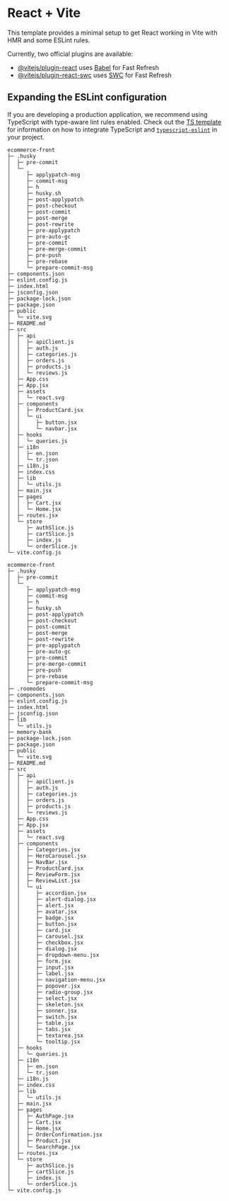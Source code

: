 # React + Vite

This template provides a minimal setup to get React working in Vite with HMR and some ESLint rules.

Currently, two official plugins are available:

- [@vitejs/plugin-react](https://github.com/vitejs/vite-plugin-react/blob/main/packages/plugin-react) uses [Babel](https://babeljs.io/) for Fast Refresh
- [@vitejs/plugin-react-swc](https://github.com/vitejs/vite-plugin-react/blob/main/packages/plugin-react-swc) uses [SWC](https://swc.rs/) for Fast Refresh

## Expanding the ESLint configuration

If you are developing a production application, we recommend using TypeScript with type-aware lint rules enabled. Check out the [TS template](https://github.com/vitejs/vite/tree/main/packages/create-vite/template-react-ts) for information on how to integrate TypeScript and [`typescript-eslint`](https://typescript-eslint.io) in your project.

```
ecommerce-front
├─ .husky
│  ├─ pre-commit
│  └─ _
│     ├─ applypatch-msg
│     ├─ commit-msg
│     ├─ h
│     ├─ husky.sh
│     ├─ post-applypatch
│     ├─ post-checkout
│     ├─ post-commit
│     ├─ post-merge
│     ├─ post-rewrite
│     ├─ pre-applypatch
│     ├─ pre-auto-gc
│     ├─ pre-commit
│     ├─ pre-merge-commit
│     ├─ pre-push
│     ├─ pre-rebase
│     └─ prepare-commit-msg
├─ components.json
├─ eslint.config.js
├─ index.html
├─ jsconfig.json
├─ package-lock.json
├─ package.json
├─ public
│  └─ vite.svg
├─ README.md
├─ src
│  ├─ api
│  │  ├─ apiClient.js
│  │  ├─ auth.js
│  │  ├─ categories.js
│  │  ├─ orders.js
│  │  ├─ products.js
│  │  └─ reviews.js
│  ├─ App.css
│  ├─ App.jsx
│  ├─ assets
│  │  └─ react.svg
│  ├─ components
│  │  ├─ ProductCard.jsx
│  │  └─ ui
│  │     ├─ button.jsx
│  │     └─ navbar.jsx
│  ├─ hooks
│  │  └─ queries.js
│  ├─ i18n
│  │  ├─ en.json
│  │  └─ tr.json
│  ├─ i18n.js
│  ├─ index.css
│  ├─ lib
│  │  └─ utils.js
│  ├─ main.jsx
│  ├─ pages
│  │  ├─ Cart.jsx
│  │  └─ Home.jsx
│  ├─ routes.jsx
│  └─ store
│     ├─ authSlice.js
│     ├─ cartSlice.js
│     ├─ index.js
│     └─ orderSlice.js
└─ vite.config.js

```

```
ecommerce-front
├─ .husky
│  ├─ pre-commit
│  └─ _
│     ├─ applypatch-msg
│     ├─ commit-msg
│     ├─ h
│     ├─ husky.sh
│     ├─ post-applypatch
│     ├─ post-checkout
│     ├─ post-commit
│     ├─ post-merge
│     ├─ post-rewrite
│     ├─ pre-applypatch
│     ├─ pre-auto-gc
│     ├─ pre-commit
│     ├─ pre-merge-commit
│     ├─ pre-push
│     ├─ pre-rebase
│     └─ prepare-commit-msg
├─ .roomodes
├─ components.json
├─ eslint.config.js
├─ index.html
├─ jsconfig.json
├─ lib
│  └─ utils.js
├─ memory-bank
├─ package-lock.json
├─ package.json
├─ public
│  └─ vite.svg
├─ README.md
├─ src
│  ├─ api
│  │  ├─ apiClient.js
│  │  ├─ auth.js
│  │  ├─ categories.js
│  │  ├─ orders.js
│  │  ├─ products.js
│  │  └─ reviews.js
│  ├─ App.css
│  ├─ App.jsx
│  ├─ assets
│  │  └─ react.svg
│  ├─ components
│  │  ├─ Categories.jsx
│  │  ├─ HeroCarousel.jsx
│  │  ├─ NavBar.jsx
│  │  ├─ ProductCard.jsx
│  │  ├─ ReviewForm.jsx
│  │  ├─ ReviewList.jsx
│  │  └─ ui
│  │     ├─ accordion.jsx
│  │     ├─ alert-dialog.jsx
│  │     ├─ alert.jsx
│  │     ├─ avatar.jsx
│  │     ├─ badge.jsx
│  │     ├─ button.jsx
│  │     ├─ card.jsx
│  │     ├─ carousel.jsx
│  │     ├─ checkbox.jsx
│  │     ├─ dialog.jsx
│  │     ├─ dropdown-menu.jsx
│  │     ├─ form.jsx
│  │     ├─ input.jsx
│  │     ├─ label.jsx
│  │     ├─ navigation-menu.jsx
│  │     ├─ popover.jsx
│  │     ├─ radio-group.jsx
│  │     ├─ select.jsx
│  │     ├─ skeleton.jsx
│  │     ├─ sonner.jsx
│  │     ├─ switch.jsx
│  │     ├─ table.jsx
│  │     ├─ tabs.jsx
│  │     ├─ textarea.jsx
│  │     └─ tooltip.jsx
│  ├─ hooks
│  │  └─ queries.js
│  ├─ i18n
│  │  ├─ en.json
│  │  └─ tr.json
│  ├─ i18n.js
│  ├─ index.css
│  ├─ lib
│  │  └─ utils.js
│  ├─ main.jsx
│  ├─ pages
│  │  ├─ AuthPage.jsx
│  │  ├─ Cart.jsx
│  │  ├─ Home.jsx
│  │  ├─ OrderConfirmation.jsx
│  │  ├─ Product.jsx
│  │  └─ SearchPage.jsx
│  ├─ routes.jsx
│  └─ store
│     ├─ authSlice.js
│     ├─ cartSlice.js
│     ├─ index.js
│     └─ orderSlice.js
└─ vite.config.js

```
